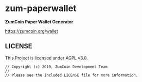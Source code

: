 # zum-paperwallet

**ZumCoin Paper Wallet Generator**

https://zumcoin.org/wallet

## LICENSE

This Project is licensed under AGPL v3.0.

```
// Copyright (c) 2019, ZumCoin Development Team
//
// Please see the included LICENSE file for more information.
```